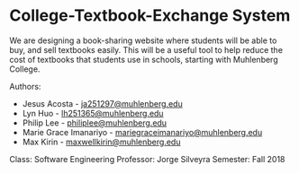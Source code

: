 # College-Textbook-Exchange System
We are designing a book-sharing website where students will be able to buy, and sell textbooks easily. This will be a useful tool to help reduce the cost of textbooks that students use in schools, starting with Muhlenberg College. 


Authors: 
- Jesus Acosta - ja251297@muhlenberg.edu
- Lyn Huo - lh251365@muhlenberg.edu
- Philip Lee - philiplee@muhlenberg.edu
- Marie Grace Imanariyo - mariegraceimanariyo@muhlenberg.edu
- Max Kirin - maxwellkirin@muhlenberg.edu

Class: Software Engineering
Professor: Jorge Silveyra
Semester: Fall 2018




